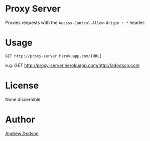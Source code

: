 # Proxy Server

Proxies requests with the `Access-Control-Allow-Origin : *` header.


# Usage

	GET http://proxy-server.herokuapp.com/[URL]

e.g.  GET http://proxy-server.herokuapp.com/http://adodson.com


# License
None discernible

# Author
[Andrew Dodson](http://adodson.com)
